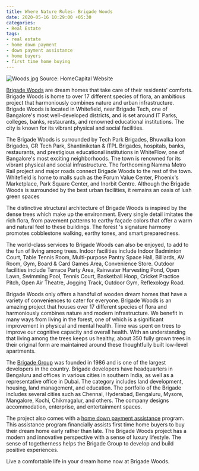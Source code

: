 ```yaml
---
title: Where Nature Rules- Brigade Woods
date: 2020-05-16 10:29:00 +05:30
categories:
- Real Estate
tags:
- real estate
- home down payment
- down payment assistance
- home buyers
- first time home buying
---
```


![Woods.jpg](/uploads/Woods.jpg)
Source: HomeCapital Website


[Brigade Woods](https://homecapital.in/property/373/brigade-woods-2-bhk) are dream homes that take care of their residents' comforts. Brigade Woods is home to over 17 different species of flora, an ambitious project that harmoniously combines nature and urban infrastructure. Brigade Woods is located in Whitefield, near Brigade Tech, one of Bangalore's most well-developed districts, and is set around IT Parks, colleges, banks, restaurants, and renowned educational institutions. The city is known for its vibrant physical and social facilities.

The Brigade Woods is surrounded by Tech Park Brigades, Bhuwalka Icon Brigades, GR Tech Park, Shantiniketan & ITPL Brigades, hospitals, banks, restaurants, and prestigious educational institutions in WhiteFlow, one of Bangalore's most exciting neighborhoods. The town is renowned for its vibrant physical and social infrastructure. The forthcoming Namma Metro Rail project and major roads connect Brigade Woods to the rest of the town. Whitefield is home to malls such as the Forum Value Center, Phoenix's Marketplace, Park Square Center, and Inorbit Centre. Although the Brigade Woods is surrounded by the best urban facilities, it remains an oasis of lush green spaces

The distinctive structural architecture of Brigade Woods is inspired by the dense trees which make up the environment. Every single detail imitates the rich flora, from pavement patterns to earthy façade colors that offer a warm and natural feel to these buildings. The forest 's signature harmony promotes cobblestone walking, earthy tones, and smart preparedness.

The world-class services to Brigade Woods can also be enjoyed, to add to the fun of living among trees. Indoor facilities include Indoor Badminton Court, Table Tennis Room, Multi-purpose Pantry Space Hall, Billiards, AV Room, Gym, Board & Card Games Area, Convenience Store. Outdoor facilities include Terrace Party Area, Rainwater Harvesting Pond, Open Lawn, Swimming Pool, Tennis Court, Basketball Hoop, Cricket Practice Pitch, Open Air Theatre, Jogging Track, Outdoor Gym, Reflexology Road.

Brigade Woods only offers a handful of wooden dream homes that have a variety of conveniences to cater for everyone. Brigade Woods is an amazing project that houses over 17 different species of flora and harmoniously combines nature and modern infrastructure. 
We benefit in many ways from living in the forest, one of which is a significant improvement in physical and mental health. Time was spent on trees to improve our cognitive capacity and overall health. With an understanding that living among the trees keeps us healthy, about 350 fully grown trees in their original form are maintained around these thoughtfully built low-level apartments.

The [Brigade Group](https://homecapital.in/offering) was founded in 1986 and is one of the largest developers in the country. Brigade developers have headquarters in Bengaluru and offices in various cities in southern India, as well as a representative office in Dubai. The category includes land development, housing, land management, and education. The portfolio of the Brigade includes several cities such as Chennai, Hyderabad, Bengaluru, Mysore, Mangalore, Kochi, Chikmagalur, and others. The company designs accommodation, enterprise, and entertainment spaces. 

The project also comes with a [home down payment assistance](https://homecapital.in) program. This assistance program financially assists first time home buyers to buy their dream home early rather than late. The Brigade Woods project has a modern and innovative perspective with a sense of luxury lifestyle. The sense of togetherness helps the Brigade Group to develop and build positive experiences.

Live a comfortable life in your dream home now at Brigade Woods.
